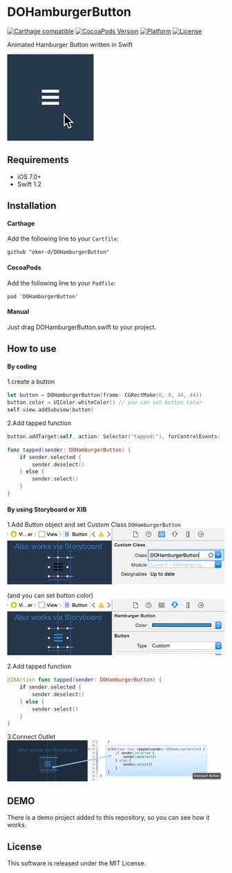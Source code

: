 # DOHamburgerButton
[![Carthage compatible](https://img.shields.io/badge/Carthage-compatible-4BC51D.svg?style=flat)](https://github.com/Carthage/Carthage)
[![CocoaPods Version](https://img.shields.io/cocoapods/v/DOHamburgerButton.svg?style=flat)](http://cocoadocs.org/pods/DOHamburgerButton)
[![Platform](https://img.shields.io/cocoapods/p/DOFavoriteButton.svg?style=flat)](http://cocoapods.org/pods/DOFavoriteButton)
[![License](https://img.shields.io/cocoapods/l/DOFavoriteButton.svg?style=flat)](https://github.com/okmr-d/DOFavoriteButton/blob/master/LICENSE)

Animated Hamburger Button written in Swift

![Demo](https://raw.githubusercontent.com/okmr-d/okmr-d.github.io/master/img/DOHamburgerButton/demo.gif)

## Requirements
* iOS 7.0+
* Swift 1.2

## Installation
#### Carthage
Add the following line to your `Cartfile`:
```
github "okmr-d/DOHamburgerButton"
```

#### CocoaPods
Add the following line to your `Podfile`:
```
pod 'DOHamburgerButton'
```

#### Manual
Just drag DOHamburgerButton.swift to your project.

## How to use
#### By coding
1.create a button
```swift
let button = DOHamburgerButton(frame: CGRectMake(0, 0, 44, 44))
button.color = UIColor.whiteColor() // you can set button color
self.view.addSubview(button)
```

2.Add tapped function
```swift
button.addTarget(self, action: Selector("tapped:"), forControlEvents: .TouchUpInside)
```
```swift
func tapped(sender: DOHamburgerButton) {
    if sender.selected {
        sender.deselect()
    } else {
        sender.select()
    }
}
```

#### By using Storyboard or XIB
1.Add Button object and set Custom Class `DOHamburgerButton`
![via Storyboard](https://raw.githubusercontent.com/okmr-d/okmr-d.github.io/master/img/DOHamburgerButton/storyboard.png)

(and you can set button color)
![change Color](https://raw.githubusercontent.com/okmr-d/okmr-d.github.io/master/img/DOHamburgerButton/changeColor.png)

2.Add tapped function
```swift
@IBAction func tapped(sender: DOHamburgerButton) {
    if sender.selected {
        sender.deselect()
    } else {
        sender.select()
    }
}
```

3.Connect Outlet  
![connect outlet](https://raw.githubusercontent.com/okmr-d/okmr-d.github.io/master/img/DOHamburgerButton/connect.png)

## DEMO
There is a demo project added to this repository, so you can see how it works.

## License
This software is released under the MIT License.
